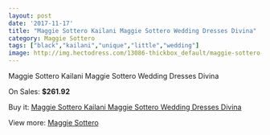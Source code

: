 ```yaml
---
layout: post
date: '2017-11-17'
title: "Maggie Sottero Kailani Maggie Sottero Wedding Dresses Divina"
category: Maggie Sottero
tags: ["black","kailani","unique","little","wedding"]
image: http://img.hectodress.com/13086-thickbox_default/maggie-sottero-kailani-maggie-sottero-wedding-dresses-divina.jpg
---
```

Maggie Sottero Kailani Maggie Sottero Wedding Dresses Divina

On Sales: **$261.92**
<a href="https://www.hectodress.com/maggie-sottero/6372-maggie-sottero-kailani-maggie-sottero-wedding-dresses-divina.html"><amp-img layout="responsive" width="600" height="600" src="//img.hectodress.com/13086-thickbox_default/maggie-sottero-kailani-maggie-sottero-wedding-dresses-divina.jpg" alt="Maggie Sottero Kailani Maggie Sottero Wedding Dresses Divina 0" /></a>
<a href="https://www.hectodress.com/maggie-sottero/6372-maggie-sottero-kailani-maggie-sottero-wedding-dresses-divina.html"><amp-img layout="responsive" width="600" height="600" src="//img.hectodress.com/13087-thickbox_default/maggie-sottero-kailani-maggie-sottero-wedding-dresses-divina.jpg" alt="Maggie Sottero Kailani Maggie Sottero Wedding Dresses Divina 1" /></a>

Buy it: [Maggie Sottero Kailani Maggie Sottero Wedding Dresses Divina](https://www.hectodress.com/maggie-sottero/6372-maggie-sottero-kailani-maggie-sottero-wedding-dresses-divina.html "Maggie Sottero Kailani Maggie Sottero Wedding Dresses Divina")

View more: [Maggie Sottero](https://www.hectodress.com/109-maggie-sottero "Maggie Sottero")
